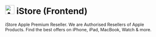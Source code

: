 # <img src="https://github.com/ayan-IN/ImageAssets/blob/main/apple.png" width="30px" alt="Alt text" title="Optional title"> iStore (Frontend)

iStore Apple Premium Reseller. We are Authorised Resellers of Apple Products. Find the best offers on iPhone, iPad, MacBook, Watch & more.
